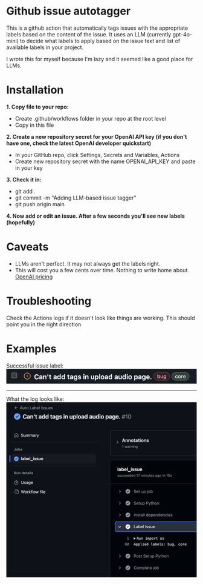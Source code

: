 # Github issue autotagger

This is a github action that automatically tags issues with the appropriate labels based on the content of the issue. It uses an LLM (currently gpt-4o-mini) to decide what labels to apply based on the issue text and list of available labels in your project.

I wrote this for myself because I'm lazy and it seemed like a good place for LLMs. 

# Installation

__1. Copy file to your repo:__
* Create .github/workflows folder in your repo at the root level
* Copy in this file

__2. Create a new repository secret for your OpenAI API key (if you don't have one, check the latest OpenAI developer quickstart)__
* In your GitHub repo, click Settings, Secrets and Variables, Actions
* Create new repository secret with the name OPENAI_API_KEY and paste in your key

__3. Check it in:__
* git add .
* git commit -m "Adding LLM-based issue tagger"
* git push origin main

__4. Now add or edit an issue. After a few seconds you'll see new labels (hopefully)__

# Caveats
* LLMs aren't perfect. It may not always get the labels right.
* This will cost you a few cents over time. Nothing to write home about. [OpenAI pricing](https://openai.com/api/pricing/)


# Troubleshooting
Check the Actions logs if it doesn't look like things are working. This should point you in the right direction

# Examples
Successful issue label:
![Example of auto-tagging](successful-label.png)

___

What the log looks like:
![Example of auto-tagging](successful-label-log.png)

